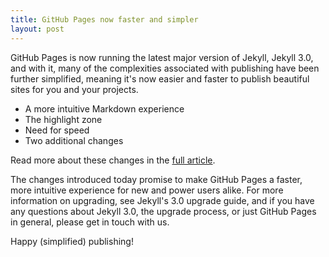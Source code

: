 ```yaml
---
title: GitHub Pages now faster and simpler
layout: post
---
```

GitHub Pages is now running the latest major version of Jekyll, Jekyll 3.0, and with it, many of the complexities associated with publishing have been further simplified, meaning it's now easier and faster to publish beautiful sites for you and your projects.

* A more intuitive Markdown experience
* The highlight zone
* Need for speed
* Two additional changes

Read more about these changes in the [full article](https://github.com/blog/2100-github-pages-now-faster-and-simpler-with-jekyll-3-0).

The changes introduced today promise to make GitHub Pages a faster, more intuitive experience for new and power users alike. For more information on upgrading, see Jekyll's 3.0 upgrade guide, and if you have any questions about Jekyll 3.0, the upgrade process, or just GitHub Pages in general, please get in touch with us.

Happy (simplified) publishing!
